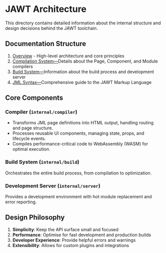# JAWT Architecture

This directory contains detailed information about the internal structure and design decisions behind the JAWT toolchain.

## Documentation Structure

1. [Overview](./overview.md) - High-level architecture and core principles
2. [Compilation System—](./compilation-system.md)Details about the Page, Component, and Module compilers
3. [Build System—](./build-system.md)Information about the build process and development server
4. [JML Syntax—](../jml/readme.md)Comprehensive guide to the JAWT Markup Language

## Core Components

### Compiler (`internal/compiler`)
- Transforms JML page definitions into HTML output, handling routing and page structure.
- Processes reusable UI components, managing state, props, and lifecycle events.
- Compiles performance-critical code to WebAssembly (WASM) for optimal execution.

### Build System (`internal/build`)
Orchestrates the entire build process, from compilation to optimization.

### Development Server (`internal/server`)
Provides a development environment with hot module replacement and error reporting.

## Design Philosophy

1. **Simplicity**: Keep the API surface small and focused
2. **Performance**: Optimise for fast development and production builds
3. **Developer Experience**: Provide helpful errors and warnings
4. **Extensibility**: Allows for custom plugins and integrations

